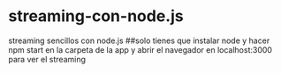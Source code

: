 # streaming-con-node.js
streaming sencillos con node.js
##solo tienes que instalar node y hacer npm start en la carpeta de la app y abrir el navegador en localhost:3000 para ver el streaming
